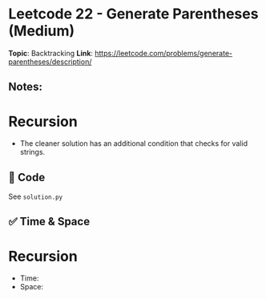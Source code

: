 # Leetcode 22 - Generate Parentheses (Medium)

**Topic**: Backtracking
**Link**: https://leetcode.com/problems/generate-parentheses/description/

## Notes:

# Recursion 
 - The cleaner solution has an additional condition that checks for valid strings. 

## 🧪 Code
See `solution.py`

## ✅ Time & Space

# Recursion
- Time: 
- Space: 